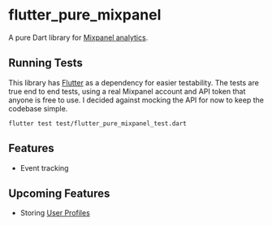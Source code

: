 # flutter_pure_mixpanel

A pure Dart library for [Mixpanel analytics](https://www.mixpanel.com). 

## Running Tests

This library has [Flutter](http://flutter.io) as a dependency for easier testability. The tests are true end to end tests, using a real Mixpanel account and API token that anyone is free to use. I decided against mocking the API for now to keep the codebase simple.

```
flutter test test/flutter_pure_mixpanel_test.dart
```

## Features

* Event tracking

## Upcoming Features

* Storing [User Profiles](https://mixpanel.com/help/reference/http)